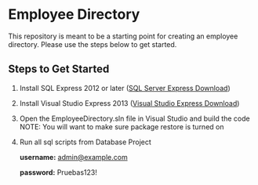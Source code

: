 # Employee Directory #

This repository is meant to be a starting point for creating an employee directory. Please use the steps below to get started.

## Steps to Get Started ##

1. Install SQL Express 2012 or later ([SQL Server Express Download](http://msdn.microsoft.com/en-us/evalcenter/dn434042.aspx))
2. Install Visual Studio Express 2013 ([Visual Studio Express Download](http://www.visualstudio.com/downloads/download-visual-studio-vs#d-express-windows-8))
3. Open the EmployeeDirectory.sln file in Visual Studio and build the code
   NOTE: You will want to make sure package restore is turned on
4. Run all sql scripts from Database Project

     **username:** admin@example.com

     **password:** Pruebas123!
